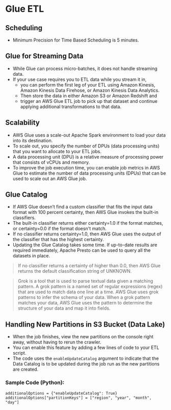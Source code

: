 # Glue ETL

## Scheduling

- Minimum Precision for Time Based Scheduling is 5 minutes.

## Glue for Streaming Data

- While Glue can process micro-batches, it does not handle streaming data. 
- If your use case requires you to ETL data while you stream it in, 
    - you can perform the first leg of your ETL using Amazon Kinesis, Amazon Kinesis Data Firehose, or Amazon Kinesis Data Analytics. 
    - Then store the data in either Amazon S3 or Amazon Redshift and 
    - trigger an AWS Glue ETL job to pick up that dataset and continue applying additional transformations to that data.

## Scalability

- AWS Glue uses a scale-out Apache Spark environment to load your data into its destination. 
- To scale out, you specify the number of DPUs (data processing units) that you want to allocate to your ETL jobs.
- A data processing unit (DPU) is a relative measure of processing power that consists of vCPUs and memory. 
- To improve the job execution time, you can enable job metrics in AWS Glue to estimate the number of data processing units (DPUs) that can be used to scale out an AWS Glue job.

## Glue Catalog

- If AWS Glue doesn’t find a custom classifier that fits the input data format with 100 percent certainty, then AWS Glue invokes the built-in classifiers. 
- The built-in classifier returns either certainty=1.0 if the format matches, or certainty=0.0 if the format doesn't match. 
- If no classifier returns certainty=1.0, then AWS Glue uses the output of the classifier that has the highest certainty.
- Updating the Glue Catalog takes some time. If up-to-date results are required immediately, Apache Presto can be used to query all the datasets in place.

> If no classifier returns a certainty of higher than 0.0, then AWS Glue returns the default classification string of UNKNOWN. 

> Grok is a tool that is used to parse textual data given a matching pattern. A grok pattern is a named set of regular expressions (regex) that are used to match data one line at a time. AWS Glue uses grok patterns to infer the schema of your data. When a grok pattern matches your data, AWS Glue uses the pattern to determine the structure of your data and map it into fields.

## Handling New Partitions in S3 Bucket (Data Lake)

- When the job finishes, view the new partitions on the console right away, without having to rerun the crawler. 
- You can enable this feature by adding a few lines of code to your ETL script. 
- The code uses the `enableUpdateCatalog` argument to indicate that the Data Catalog is to be updated during the job run as the new partitions are created.

### Sample Code (Python):

```
additionalOptions = {"enableUpdateCatalog": True}
additionalOptions["partitionKeys"] = ["region", "year", "month", "day"]
```
